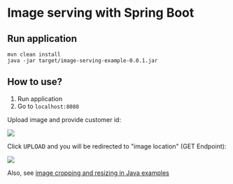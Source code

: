 # Image serving with Spring Boot

## Run application
```shell script
mvn clean install
java -jar target/image-serving-example-0.0.1.jar
```

## How to use?

1. Run application
2. Go to `localhost:8080`

Upload image and provide customer id:

![](https://i.imgur.com/5v5NM0I.png)

Click <kbd>UPLOAD</kbd> and you will be redirected to "image location" (GET Endpoint):

![](https://i.imgur.com/2uztfwp.png)

Also, see [image cropping and resizing in Java examples](https://github.com/AppLoidx/java-image-examples)
